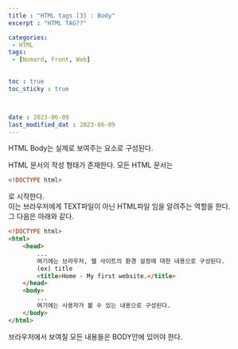 ```yaml
---
title : "HTML tags [3] : Body"
excerpt : "HTML TAG??"

categories: 
 - HTML
tags: 
 - [Nomard, Front, Web]

 
toc : true
toc_sticky : true



date : 2023-06-09
last_modified_dat : 2023-06-09
---
```

<div class='notice--info' markdown='1'>
HTML Body는 실제로 보여주는 요소로 구성된다.
</div>

HTML 문서의 작성 형태가 존재한다.
모든 HTML 문서는

```html
<!DOCTYPE html>
```

로 시작한다.  
이는 브라우저에게 TEXT파일이 아닌 HTML파일 임을 알려주는 역할을 한다.  
그 다음은 아래와 같다.

```html
<!DOCTYPE html>
<html>
    <head>
        ...
        여기에는 브라우저, 웹 사이트의 환경 설정에 대한 내용으로 구성된다. 
        (ex) title
        <title>Home - My first website.</title>
    </head>
    <body>
        ...
        여기에는 사용자가 볼 수 있는 내용으로 구성된다.
    </body>
</html>
```

 
<div class='notice--primary' markdown='1'>
브라우저에서 보여질 모든 내용들은 BODY안에 있어야 한다.
</div>
